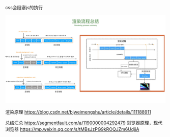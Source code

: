 css会阻塞js的执行

![](./../imgs/brower.jpg)



渲染原理
https://blog.csdn.net/bjweimengshu/article/details/111188911


总结汇总
https://segmentfault.com/a/1190000004292479
浏览器原理，现代浏览器
https://mp.weixin.qq.com/s/tMBsJzPG9kROQJZm6UdjjA